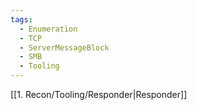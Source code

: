 ```yaml
---
tags:
  - Enumeration
  - TCP
  - ServerMessageBlock
  - SMB
  - Tooling
---
```

[[1. Recon/Tooling/Responder|Responder]]
